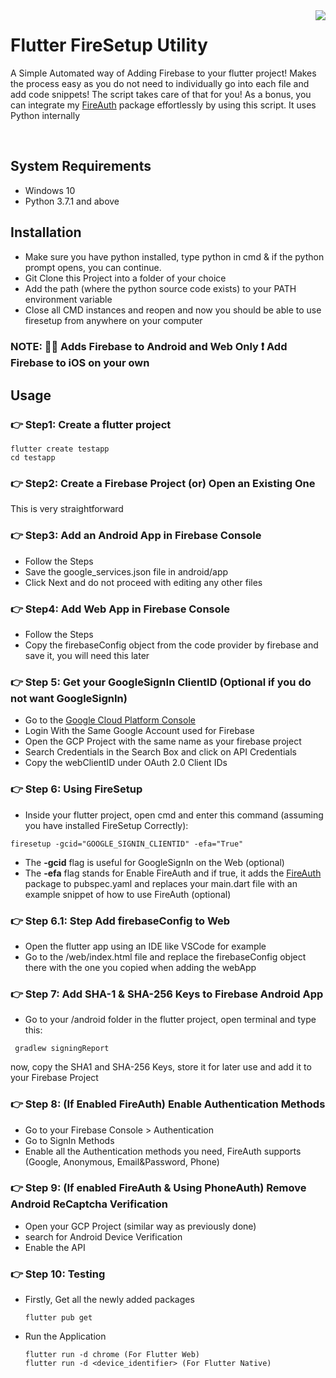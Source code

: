 <img src="https://i.ibb.co/9b9sbQS/New-Project.png" align="right">


# Flutter FireSetup Utility
A Simple Automated way of Adding Firebase to your flutter project! Makes the process easy as you do not need to individually go into each file and add code snippets! The script takes care of that for you!
As a bonus, you can integrate my [FireAuth](https://github.com/synapsecode/fireauth) package effortlessly by using this script.
It uses Python internally

<br>

## System Requirements
* Windows 10
* Python 3.7.1 and above

## Installation
* Make sure you have python installed, type python in cmd & if the python prompt opens, you can continue.
* Git Clone this Project into a folder of your choice
* Add the path (where the python source code exists) to your PATH environment variable
* Close all CMD instances and reopen and now you should be able to use firesetup from anywhere on your computer

### NOTE: 🔴🔴 Adds Firebase to Android and Web Only ❗ Add Firebase to iOS on your own

## Usage

### 👉 Step1: Create a flutter project
```batch
flutter create testapp
cd testapp
```

### 👉 Step2: Create a Firebase Project (or) Open an Existing One
  This is very straightforward

### 👉 Step3: Add an Android App in Firebase Console
   * Follow the Steps
   * Save the google_services.json file in android/app
   * Click Next and do not proceed with editing any other files

### 👉 Step4: Add Web App in Firebase Console
   * Follow the Steps
   * Copy the firebaseConfig object from the code provider by firebase and save it, you will need this later

### 👉 Step 5: Get your GoogleSignIn ClientID (Optional if you do not want GoogleSignIn)
  * Go to the [Google Cloud Platform Console](https://console.cloud.google.com)
  * Login With the Same Google Account used for Firebase
  * Open the GCP Project with the same name as your firebase project
  * Search Credentials in the Search Box and click on API Credentials
  * Copy the webClientID under OAuth 2.0 Client IDs

### 👉 Step 6: Using FireSetup
  * Inside your flutter project, open cmd and enter this command (assuming you have installed FireSetup Correctly):

  ```batch
  firesetup -gcid="GOOGLE_SIGNIN_CLIENTID" -efa="True"
  ```
  
  * The **-gcid** flag is useful for GoogleSignIn on the Web (optional)
  * The **-efa** flag stands for Enable FireAuth and if true, it adds the [FireAuth](https://github.com/synapsecode/fireauth) package to pubspec.yaml and replaces your main.dart file with an example snippet of how to use FireAuth (optional)

### 👉 Step 6.1:  Step Add firebaseConfig to Web
  * Open the flutter app using an IDE like VSCode for example
  * Go to the /web/index.html file and replace the firebaseConfig object there with the one you copied when adding the webApp

### 👉 Step 7: Add SHA-1 & SHA-256 Keys to Firebase Android App
  * Go to your /android folder in the flutter project, open terminal and type this:

  ```batch
   gradlew signingReport
  ```
  
  now, copy the SHA1 and SHA-256 Keys, store it for later use and add it to your Firebase Project
  
### 👉 Step 8: (If Enabled FireAuth) Enable Authentication Methods
  * Go to your Firebase Console > Authentication
  * Go to SignIn Methods
  * Enable all the Authentication methods you need, FireAuth supports (Google, Anonymous, Email&Password, Phone)

### 👉 Step 9: (If enabled FireAuth & Using PhoneAuth) Remove Android ReCaptcha Verification
  * Open your GCP Project (similar way as previously done)
  * search for Android Device Verification
  * Enable the API

### 👉 Step 10: Testing
  * Firstly, Get all the newly added packages

    ```
    flutter pub get
    ```
  * Run the Application

    ```
    flutter run -d chrome (For Flutter Web)
    flutter run -d <device_identifier> (For Flutter Native)
    ```
   
